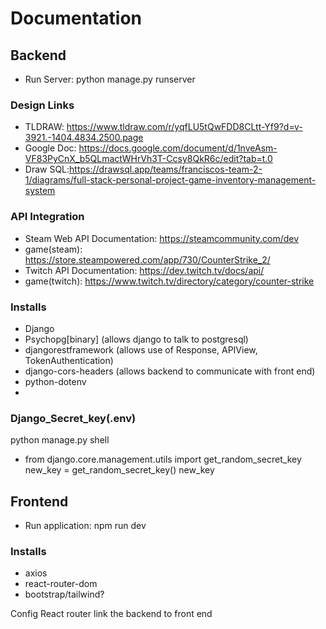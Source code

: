 # Documentation

## Backend
- Run Server: python manage.py runserver
### Design Links
- TLDRAW: https://www.tldraw.com/r/yqfLU5tQwFDD8CLtt-Yf9?d=v-3921.-1404.4834.2500.page
- Google Doc: https://docs.google.com/document/d/1nveAsm-VF83PyCnX_b5QLmactWHrVh3T-Ccsy8QkR6c/edit?tab=t.0
- Draw SQL:https://drawsql.app/teams/franciscos-team-2-1/diagrams/full-stack-personal-project-game-inventory-management-system

### API Integration
- Steam Web API Documentation: https://steamcommunity.com/dev
- game(steam): https://store.steampowered.com/app/730/CounterStrike_2/
- Twitch API Documentation: https://dev.twitch.tv/docs/api/
- game(twitch): https://www.twitch.tv/directory/category/counter-strike

### Installs
- Django
- Psychopg[binary] (allows django to talk to postgresql)
- djangorestframework (allows use of Response, APIView, TokenAuthentication)
- django-cors-headers (allows backend to communicate with front end)
- python-dotenv
- 

### Django_Secret_key(.env)
python manage.py shell
- from django.core.management.utils import get_random_secret_key
 new_key = get_random_secret_key()
 new_key



 ## Frontend
 - Run application: npm run dev

 ### Installs
 - axios
 - react-router-dom 
 - bootstrap/tailwind?



 Config React router
 link the backend to front end